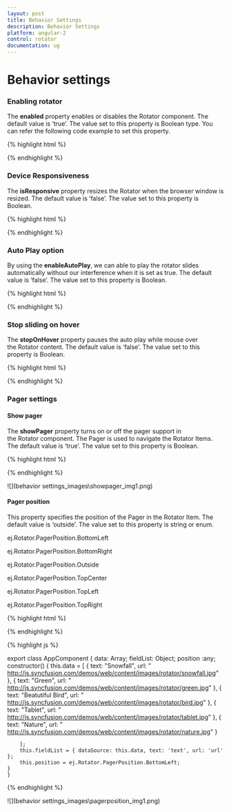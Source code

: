 ```yaml
---
layout: post
title: Behavior Settings
description: Behavior Settings
platform: angular-2
control: rotator
documentation: ug
---
```


# Behavior settings

### Enabling rotator

The **enabled** property enables or disables the Rotator component. The default value is ‘true’. The value set to this property is Boolean type. You can refer the following code example to set this property.

{% highlight html %}

<ul ej-rotator id="sliderContent" [dataSource]="data" [fields]="fieldList" [showPlayButton]="true" [enabled]="true" slideWidth="400px" slideHeight="300px">
                        </ul>


{% endhighlight %}


### Device Responsiveness 

The **isResponsive** property resizes the Rotator when the browser window is resized. The default value is ‘false’. The value set to this property is Boolean.

{% highlight html %}

<ul ej-rotator id="sliderContent" [dataSource]="data" [fields]="fieldList" [showPlayButton]="true" [isResponsive]="true" slideWidth="400px" slideHeight="300px">
                        </ul>


{% endhighlight %}

### Auto Play option

By using the **enableAutoPlay**, we can able to play the rotator slides automatically without our interference when it is set as true. The default value is ‘false’. The value set to this property is Boolean.

{% highlight html %}

<ul ej-rotator id="sliderContent" [dataSource]="data" [fields]="fieldList" [showPlayButton]="true" [enableAutoPlay]="true" slideWidth="400px" slideHeight="300px">
                        </ul>


{% endhighlight %}

### Stop sliding on hover

The **stopOnHover** property pauses the auto play while mouse over the Rotator content. The default value is ‘false’. The value set to this property is Boolean.

{% highlight html %}
<ul ej-rotator id="sliderContent" [dataSource]="data" [fields]="fieldList" [showPlayButton]="true" [enableAutoPlay]="true" [stopOnHover]="true" slideWidth="400px" slideHeight="300px">
                        </ul>


{% endhighlight %}


### Pager settings

#### Show pager

The **showPager** property turns on or off the pager support in the Rotator component. The Pager is used to navigate the Rotator Items. The default value is ‘true’. The value set to this property is Boolean.

{% highlight html %}
<ul ej-rotator id="sliderContent" [dataSource]="data" [fields]="fieldList" [showPlayButton="true" [showPager]="true" slideWidth="400px" slideHeight="300px">
                        </ul>

{% endhighlight %}



![](behavior settings_images\showpager_img1.png)

#### Pager position

This property specifies the position of the Pager in the Rotator Item. The default value is ‘outside’. The value set to this property is string or enum.

ej.Rotator.PagerPosition.BottomLeft

ej.Rotator.PagerPosition.BottomRight

ej.Rotator.PagerPosition.Outside

ej.Rotator.PagerPosition.TopCenter

ej.Rotator.PagerPosition.TopLeft

ej.Rotator.PagerPosition.TopRight





{% highlight html %}
   <ul ej-rotator id="sliderContent" [dataSource]="data" [fields]="fieldList" [showPlayButton]="true" [pagerPosition]="position" [enabled]="true" slideWidth="400px" slideHeight="300px"> </ul>
{% endhighlight %}



{% highlight js %}

export class AppComponent {
    data: Array<any>;
    fieldList: Object;
    position :any;
    constructor() {
        this.data = [
        { text: "Snowfall", url: " http://js.syncfusion.com/demos/web/content/images/rotator/snowfall.jpg" },
          { text: "Green", url: " http://js.syncfusion.com/demos/web/content/images/rotator/green.jpg" },
          { text: "Beatutiful Bird", url: " http://js.syncfusion.com/demos/web/content/images/rotator/bird.jpg" },
          { text: "Tablet", url: " http://js.syncfusion.com/demos/web/content/images/rotator/tablet.jpg" },
          { text: "Nature", url: " http://js.syncfusion.com/demos/web/content/images/rotator/nature.jpg" }

        ];
        this.fieldList = { dataSource: this.data, text: 'text', url: 'url' };
        this.position = ej.Rotator.PagerPosition.BottomLeft;
    }
    }
   



{% endhighlight %}

![](behavior settings_images\pagerposition_img1.png)





